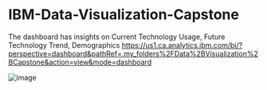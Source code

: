 # IBM-Data-Visualization-Capstone
The dashboard has insights on Current Technology Usage, Future Technology Trend, Demographics
https://us1.ca.analytics.ibm.com/bi/?perspective=dashboard&pathRef=.my_folders%2FData%2BVisualization%2BCapstone&action=view&mode=dashboard



![image](https://img-c.udemycdn.com/course/750x422/1922982_e89d.jpg)

